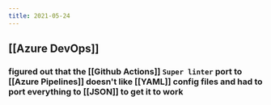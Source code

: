 ```yaml
---
title: 2021-05-24
---
```


## [[Azure DevOps]]
### figured out that the [[Github Actions]] `Super linter` port to [[Azure Pipelines]] doesn't like [[YAML]] config files and had to port everything to [[JSON]] to get it to work
